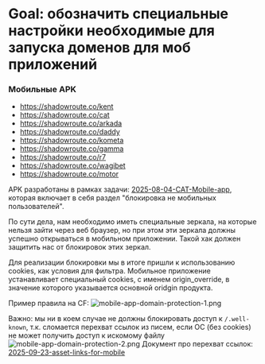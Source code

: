 # Goal: обозначить специальные настройки необходимые для запуска доменов для моб приложений

### Мобильные APK
- https://shadowroute.co/kent
- https://shadowroute.co/cat
- https://shadowroute.co/arkada
- https://shadowroute.co/daddy
- https://shadowroute.co/kometa
- https://shadowroute.co/gamma
- https://shadowroute.co/r7
- https://shadowroute.co/wagibet
- https://shadowroute.co/motor

APK разработаны в рамках задачи:
[2025-08-04-CAT-Mobile-app](./2025-08-04-CAT-Mobile-app), которая включает в себя раздел "блокировка не мобильных пользователей".

По сути дела, нам необходимо иметь специальные зеркала, на которые нельзя зайти через веб браузер, но при этом эти зеркала должны успешно открываться в мобильном приложении. Такой хак должен защитить нас от блокировок этих зеркал.

Для реализации блокировки мы в итоге пришли к использованию cookies, как условия для фильтра. Мобильное приложение устанавливает специальный cookies, с именем origin_override, в значение которого указывается основной oridgin продукта.

Пример правила на CF:
![mobile-app-domain-protection-1.png](./attachments/mobile-app-domain-protection-1.png)

Важно: мы ни в коем случае не должны блокировать доступ к `/.well-known`, т.к. сломается перехват ссылок из писем, если ОС (без cookies) не может получить доступ к искомому файлу
![mobile-app-domain-protection-2.png](./attachments/mobile-app-domain-protection-2.png)
Документ про перехват ссылок: [2025-09-23-asset-links-for-mobile](./2025-09-23-asset-links-for-mobile)
